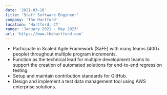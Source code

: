 ```yaml
---
date: '2021-03-16'
title: 'Staff Software Engineer'
company: 'The Hartford'
location: 'Hartford, CT'
range: 'January 2021 - May 2023'
url: 'https://www.thehartford.com'
---
```


- Participate in Scaled Agile Framework (SaFE) with many teams (400+ people) throughout multiple program increments.
- Function as the technical lead for multiple development teams to support the creation of automated solutions for end-to-end regression testing.
- Setup and maintain contribution standards for GitHub.
- Design and implement a test data management tool using AWS enterprise solutions.
